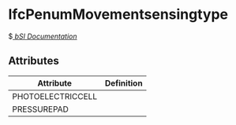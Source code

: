 IfcPenumMovementsensingtype
===========================
$[ _bSI
Documentation_](https://standards.buildingsmart.org/IFC/DEV/IFC4_2/FINAL/HTML/schema//pset/penum_movementsensingtype.htm)


Attributes
----------
| Attribute         | Definition   |
|-------------------|--------------|
| PHOTOELECTRICCELL |              |
| PRESSUREPAD       |              |
